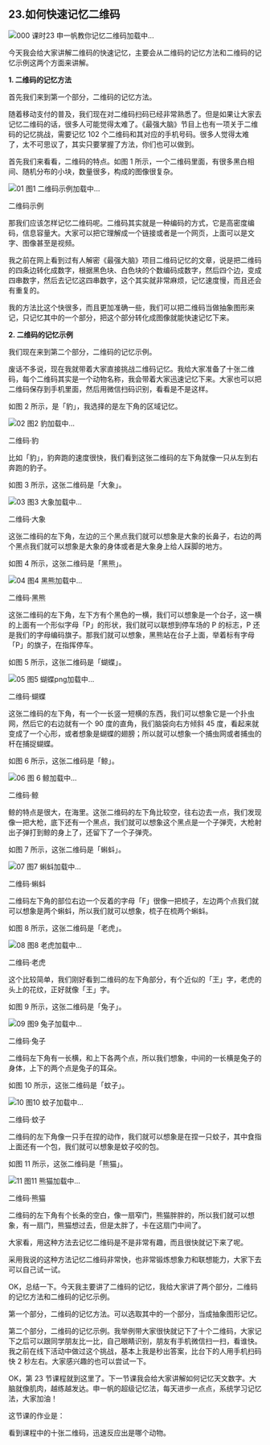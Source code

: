 ## 23.如何快速记忆二维码
![000 课时23 申一帆教你记忆二维码](https://pic2.zhimg.com/v2-9f0805ebe6a015bac5f28a5a781aed07.webp)加载中...


今天我会给大家讲解二维码的快速记忆，主要会从二维码的记忆方法和二维码的记忆示例这两个方面来讲解。


**1. 二维码的记忆方法**


首先我们来到第一个部分，二维码的记忆方法。


随着移动支付的普及，我们现在对二维码扫码已经非常熟悉了。但是如果让大家去记忆二维码的话，很多人可能觉得太难了。《最强大脑》节目上也有一项关于二维码的记忆挑战，需要记忆 102 个二维码和其对应的手机号码。很多人觉得太难了，太不可思议了，其实只要掌握了方法，你们也可以做到。


首先我们来看看，二维码的特点。如图 1 所示，一个二维码里面，有很多黑白相间、随机分布的小块，数量很多，构成的图像很复杂。


![01 图1 二维码示例]()加载中...


二维码示例


那我们应该怎样记忆二维码呢。二维码其实就是一种编码的方式，它是高密度编码，信息容量大。大家可以把它理解成一个链接或者是一个网页，上面可以是文字、图像甚至是视频。


我之前在网上看到过有人解密《最强大脑》项目二维码记忆的文章，说是把二维码的四条边转化成数字，根据黑色块、白色块的个数编码成数字，然后四个边，变成四串数字，然后去记忆这四串数字，这个其实就非常麻烦，记忆速度慢，而且还会有重复的。


我的方法比这个快很多，而且更加准确一些，我们可以把二维码当做抽象图形来记，只记忆其中的一个部分，把这个部分转化成图像就能快速记忆下来。


**2. 二维码的记忆示例**


我们现在来到第二个部分，二维码的记忆示例。


废话不多说，现在我就带着大家直接挑战二维码记忆。我给大家准备了十张二维码，每个二维码其实是一个动物名称，我会带着大家迅速记忆下来。大家也可以把二维码保存到手机里面，然后用微信扫码识别，看看是不是这样。


如图 2 所示，是「豹」，我选择的是左下角的区域记忆。


![02 图2 豹]()加载中...


二维码·豹


比如「豹」，豹奔跑的速度很快，我们看到这张二维码的左下角就像一只从左到右奔跑的豹子。


如图 3 所示，这张二维码是「大象」。


![03 图3 大象]()加载中...


二维码·大象


这张二维码的左下角，左边的三个黑点我们就可以想象是大象的长鼻子，右边的两个黑点我们就可以想象是大象的身体或者是大象身上给人踩脚的地方。


如图 4 所示，这张二维码是「黑熊」。


![04 图4 黑熊]()加载中...


二维码·黑熊


这张二维码的左下角，左下方有个黑色的一横，我们可以想象是一个台子，这一横的上面有一个形似字母「P」的形状，我们就可以联想到停车场的 P 的标志，P 还是我们的字母编码旗子。那我们就可以想象，黑熊站在台子上面，举着标有字母「P」的旗子，在指挥停车。


如图 5 所示，这张二维码是「蝴蝶」。


![05 图5 蝴蝶png]()加载中...


二维码·蝴蝶


这张二维码的左下角，有一个一长竖一短横的东西，我们可以想象它是一个扑虫网，然后它的右边就有一个 90 度的直角，我们脑袋向右方倾斜 45 度，看起来就变成了一个心形，或者想象是蝴蝶的翅膀；所以就可以想象一个捕虫网或者捕虫的杆在捕捉蝴蝶。


如图 6 所示，这张二维码是「鲸」。


![06 图 6 鲸]()加载中...


二维码·鲸


鲸的特点是很大，在海里。这张二维码的左下角比较空，往右边去一点，我们发现像一把大枪，底下还有一个黑点，我们就可以想象这个黑点是一个子弹壳，大枪射出子弹打到鲸的身上了，还留下了一个子弹壳。


如图 7 所示，这张二维码是「蝌蚪」。


![07 图7 蝌蚪]()加载中...


二维码·蝌蚪


二维码左下角的部位右边一个反着的字母「F」很像一把梳子，左边两个点我们就可以想象是两个蝌蚪，所以我们就可以想象，梳子在梳两个蝌蚪。


如图 8 所示，这张二维码是「老虎」。


![08 图8 老虎]()加载中...


二维码·老虎


这个比较简单，我们刚好看到二维码的左下角部分，有个近似的「王」字，老虎的头上的花纹，正好就像「王」字。


如图 9 所示，这张二维码是「兔子」。


![09 图9 兔子]()加载中...


二维码·兔子


二维码左下角有一长横，和上下各两个点，所以我们想象，中间的一长横是兔子的身体，上下的两个点是兔子的耳朵。


如图 10 所示，这张二维码是「蚊子」。


![10 图10 蚊子]()加载中...


二维码·蚊子


二维码的左下角像一只手在捏的动作，我们就可以想象是在捏一只蚊子，其中食指上面还有一个包，我们就可以想象是蚊子咬的包。


如图 11 所示，这张二维码是「熊猫」。


![11 图11 熊猫]()加载中...


二维码·熊猫


二维码的左下角有个长条的空白，像一扇窄门，熊猫胖胖的，所以我们就可以想象，有一扇门，熊猫想过去，但是太胖了，卡在这扇门中间了。


大家看，用这种方法去记忆二维码是不是非常有趣，而且很快就记下来了呢。


采用我说的这种方法记忆二维码非常快，也非常锻炼想象力和联想能力，大家下去可以自己试一试。


OK，总结一下。今天我主要讲了二维码的记忆，我给大家讲了两个部分，二维码的记忆方法和二维码的记忆示例。


第一个部分，二维码的记忆方法。可以选取其中的一个部分，当成抽象图形记忆。


第二个部分，二维码的记忆示例。我举例带大家很快就记下了十个二维码，大家记下之后可以跟同学朋友比一比，自己眼睛识别，朋友有手机微信扫一扫，看谁快。我之前在线下活动中做过这个挑战，基本上我是秒出答案，比台下的人用手机扫码快 2 秒左右。大家感兴趣的也可以尝试一下。


OK，第 23 节课程就到这里了。下一节课我会给大家讲解如何记忆天文数字。大脑就像肌肉，越练越发达。申一帆的超级记忆法，每天进步一点点，系统学习记忆法，大家加油！


这节课的作业是：


 看到课程中的十张二维码，迅速反应出是哪个动物。

